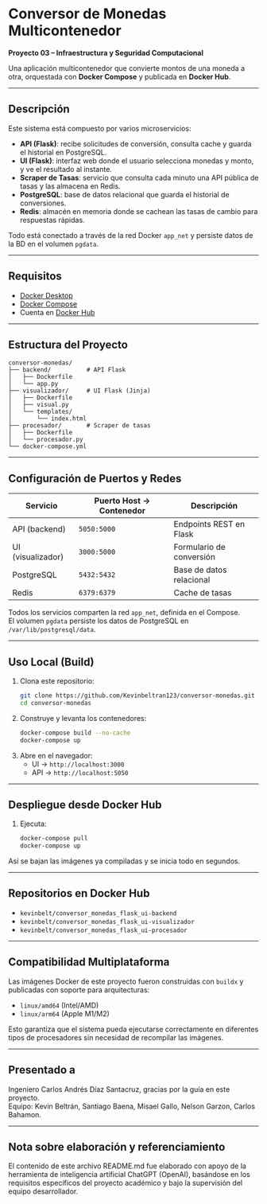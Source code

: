 # Conversor de Monedas Multicontenedor

**Proyecto 03 – Infraestructura y Seguridad Computacional**

Una aplicación multicontenedor que convierte montos de una moneda a otra, orquestada con **Docker Compose** y publicada en **Docker Hub**.

---

## Descripción

Este sistema está compuesto por varios microservicios:

- **API (Flask)**: recibe solicitudes de conversión, consulta cache y guarda el historial en PostgreSQL.
- **UI (Flask)**: interfaz web donde el usuario selecciona monedas y monto, y ve el resultado al instante.
- **Scraper de Tasas**: servicio que consulta cada minuto una API pública de tasas y las almacena en Redis.
- **PostgreSQL**: base de datos relacional que guarda el historial de conversiones.
- **Redis**: almacén en memoria donde se cachean las tasas de cambio para respuestas rápidas.

Todo está conectado a través de la red Docker `app_net` y persiste datos de la BD en el volumen `pgdata`.

---

## Requisitos

- [Docker Desktop](https://www.docker.com/products/docker-desktop/)
- [Docker Compose](https://docs.docker.com/compose/)
- Cuenta en [Docker Hub](https://hub.docker.com/)

---

## Estructura del Proyecto

```
conversor-monedas/
├── backend/          # API Flask
│   ├── Dockerfile
│   └── app.py
├── visualizador/     # UI Flask (Jinja)
│   ├── Dockerfile
│   ├── visual.py
│   └── templates/
│       └── index.html
├── procesador/       # Scraper de tasas
│   ├── Dockerfile
│   └── procesador.py
└── docker-compose.yml
```  

---

## Configuración de Puertos y Redes

| Servicio       | Puerto Host → Contenedor | Descripción                |
|----------------|--------------------------|----------------------------|
| API (backend)  | `5050:5000`              | Endpoints REST en Flask    |
| UI (visualizador) | `3000:5000`           | Formulario de conversión   |
| PostgreSQL     | `5432:5432`              | Base de datos relacional   |
| Redis          | `6379:6379`              | Cache de tasas             |

Todos los servicios comparten la red `app_net`, definida en el Compose.  
El volumen `pgdata` persiste los datos de PostgreSQL en `/var/lib/postgresql/data`.

---

## Uso Local (Build)

1. Clona este repositorio:
   ```bash
   git clone https://github.com/Kevinbeltran123/conversor-monedas.git
   cd conversor-monedas
   ```
2. Construye y levanta los contenedores:
   ```bash
   docker-compose build --no-cache
   docker-compose up
   ```
3. Abre en el navegador:
   - UI → `http://localhost:3000`
   - API → `http://localhost:5050`

---

## Despliegue desde Docker Hub

1. Ejecuta:
   ```bash
   docker-compose pull
   docker-compose up
   ```

Así se bajan las imágenes ya compiladas y se inicia todo en segundos.

---

## Repositorios en Docker Hub

- `kevinbelt/conversor_monedas_flask_ui-backend`  
- `kevinbelt/conversor_monedas_flask_ui-visualizador`  
- `kevinbelt/conversor_monedas_flask_ui-procesador`  


---

## Compatibilidad Multiplataforma

Las imágenes Docker de este proyecto fueron construidas con `buildx` y publicadas con soporte para arquitecturas:

- `linux/amd64` (Intel/AMD)
- `linux/arm64` (Apple M1/M2)

Esto garantiza que el sistema pueda ejecutarse correctamente en diferentes tipos de procesadores sin necesidad de recompilar las imágenes.

---

## Presentado a 

Ingeniero Carlos Andrés Díaz Santacruz, gracias por la guía en este proyecto.  
Equipo: Kevin Beltrán, Santiago Baena, Misael Gallo, Nelson Garzon, Carlos Bahamon.

---

## Nota sobre elaboración y referenciamiento

El contenido de este archivo README.md fue elaborado con apoyo de la herramienta de inteligencia artificial ChatGPT (OpenAI), basándose en los requisitos específicos del proyecto académico y bajo la supervisión del equipo desarrollador.